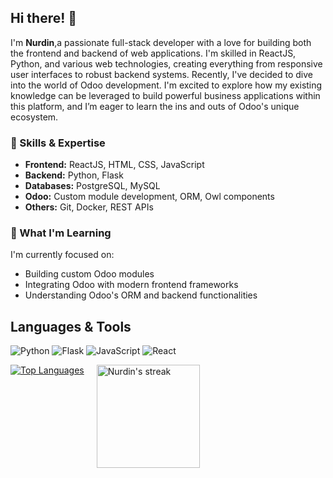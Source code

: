 <h2>Hi there! 👋</h2>

<p>I'm <strong>Nurdin</strong>,a passionate full-stack developer with a love for building both the frontend and backend of web applications. I'm skilled in ReactJS, Python, and various web technologies, creating everything from responsive user interfaces to robust backend systems. Recently, I've decided to dive into the world of Odoo development. I'm excited to explore how my existing knowledge can be leveraged to build powerful business applications within this platform, and I’m eager to learn the ins and outs of Odoo's unique ecosystem.</p>

<h3>🚀 Skills & Expertise</h3>
<ul>
  <li><strong>Frontend:</strong> ReactJS, HTML, CSS, JavaScript</li>
  <li><strong>Backend:</strong> Python, Flask</li>
  <li><strong>Databases:</strong> PostgreSQL, MySQL</li>
  <li><strong>Odoo:</strong> Custom module development, ORM, Owl components</li>
  <li><strong>Others:</strong> Git, Docker, REST APIs</li>
</ul>

<h3>🌱 What I'm Learning</h3>
<p>I'm currently focused on:</p>
<ul>
  <li>Building custom Odoo modules</li>
  <li>Integrating Odoo with modern frontend frameworks</li>
  <li>Understanding Odoo's ORM and backend functionalities</li>
</ul>




## Languages & Tools

![Python](https://img.shields.io/badge/python-3670A0?style=for-the-badge&logo=python&logoColor=ffdd54) ![Flask](https://img.shields.io/badge/flask-%23000.svg?style=for-the-badge&logo=flask&logoColor=white) ![JavaScript](https://img.shields.io/badge/javascript-%23323330.svg?style=for-the-badge&logo=javascript&logoColor=%23F7DF1E)  ![React](https://img.shields.io/badge/react-%2320232a.svg?style=for-the-badge&logo=react&logoColor=%2361DAFB) 


<div style="display: flex; gap: 20px;">
  <a href='https://github.com/Nurdin-Ismail/github-stats-transparent'>
    <img src="https://github-readme-stats.vercel.app/api/top-langs/?username=Nurdin-ismail&theme=vue-dark&show_icons=true&hide_border=true&layout=compact" alt="Top Languages">
  </a>
  <a href='https://github.com/Nurdin-Ismail/github-readme-streak-stats'>
    <img src="https://github-readme-streak-stats.herokuapp.com/?user=Nurdin-ismail&theme=radical&hide_border=false" alt="Nurdin's streak" height="165">
  </a>
</div>

